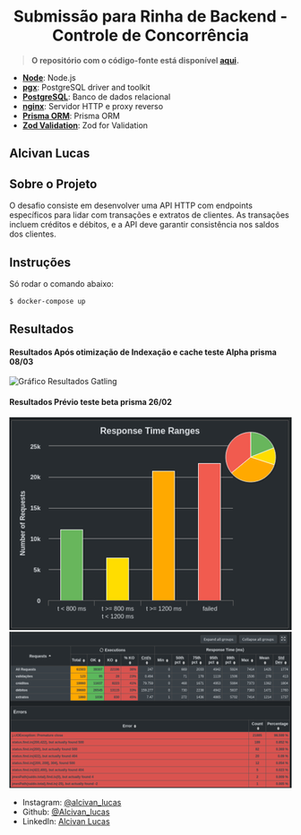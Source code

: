 <h1 align="center">Submissão para Rinha de Backend - Controle de Concorrência</h1>

> **O repositório com o código-fonte está disponível [aqui](https://github.com/AlcivanLucas/Rinha-de-backend-2024-q1-NodeJS).**

- [**Node**](https://golang.org): Node.js
- [**pgx**](https://github.com/jackc/pgx): PostgreSQL driver and toolkit
- [**PostgreSQL**](https://www.postgresql.org): Banco de dados relacional
- [**nginx**](https://nginx.org): Servidor HTTP e proxy reverso
- [**Prisma ORM**](https://www.prisma.io/): Prisma ORM
- [**Zod Validation**](https://zod.dev/): Zod for Validation
  


## Alcivan Lucas

## Sobre o Projeto 
O desafio consiste em desenvolver uma API HTTP com endpoints específicos para lidar com transações e extratos de clientes. As transações incluem créditos e débitos, e a API deve garantir consistência nos saldos dos clientes.


## Instruções

Só rodar o comando abaixo:

```sh
$ docker-compose up
```

## Resultados

#### Resultados Após otimização de Indexação e cache teste Alpha prisma 08/03
![Gráfico Resultados Gatling](https://cdn.discordapp.com/attachments/759557750845472770/1215809413940510780/1709941932905.jpg?ex=65fe19c0&is=65eba4c0&hm=bd146414d5a9e227b673e043ab191bff9f5d9f0e14e0d80b13e5f97d21b95f0f&)

#### Resultados Prévio teste beta prisma 26/02
![Gráfico Resultados Gatling](./github/graficoresults.png)
![Tabela resultados Gatling](./github/tabelaresukts.png)




- Instagram: [@alcivan_lucas](https://www.instagram.com/alcivan_lucas/)
- Github: [@Alcivan_lucas](https://github.com/AlcivanLucas)
- LinkedIn: [Alcivan Lucas](https://www.linkedin.com/in/alcivan-lucas)
